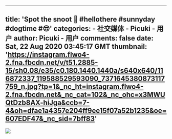 
---
title: 'Spot the snoot 🐶
 #hellothere  #sunnyday  #dogtime  #😎'
categories: 
    - 社交媒体
    - Picuki - 用户
author: Picuki - 用户
comments: false
date: Sat, 22 Aug 2020 03:45:17 GMT
thumbnail: 'https://instagram.flwo4-2.fna.fbcdn.net/v/t51.2885-15/sh0.08/e35/c0.180.1440.1440a/s640x640/116872337_119588529593090_7371645380873117759_n.jpg?tp=1&_nc_ht=instagram.flwo4-2.fna.fbcdn.net&_nc_cat=102&_nc_ohc=x3MWUQtDzb8AX-hiJga&ccb=7-4&oh=dfae1a4357e204ff9ee15f07a52b1235&oe=607EDF47&_nc_sid=7bff83'
---

<div>   
<img src="https://instagram.flwo4-2.fna.fbcdn.net/v/t51.2885-15/sh0.08/e35/c0.180.1440.1440a/s640x640/116872337_119588529593090_7371645380873117759_n.jpg?tp=1&_nc_ht=instagram.flwo4-2.fna.fbcdn.net&_nc_cat=102&_nc_ohc=x3MWUQtDzb8AX-hiJga&ccb=7-4&oh=dfae1a4357e204ff9ee15f07a52b1235&oe=607EDF47&_nc_sid=7bff83" referrerpolicy="no-referrer">  
</div>
            